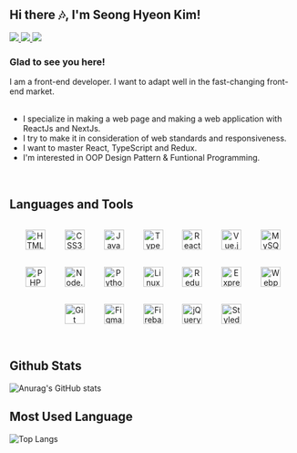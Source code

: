 ## Hi there 🎶, I'm Seong Hyeon Kim!

<a href="https://github.com/kim-0617" target="_blank">
  <img src="https://img.shields.io/badge/GibHub-181717?style=for-the-badge&logo=GitHub&logoColor=white">
</a>
<a href="https://kim0617.tistory.com/" target="_blank">
  <img src="https://img.shields.io/badge/Tistory-000000?style=for-the-badge&logo=Tistory&logoColor=white">
</a>
<a href="mailto:kimsh5993@gmail.com" target="_blank">
  <img src="https://img.shields.io/badge/Gmail-EA4335?style=for-the-badge&logo=Gmail&logoColor=white">
</a>


### Glad to see you here! 
I am a front-end developer. I want to adapt well in the fast-changing front-end market. <br><br>
- I specialize in making a web page and making a web application with ReactJs and NextJs. <br />
- I try to make it in consideration of web standards and responsiveness. <br />
- I want to master React, TypeScript and Redux. <br />
- I'm interested in OOP Design Pattern & Funtional Programming.

<br />

## Languages and Tools
<div align="center">
  <a href="https://en.wikipedia.org/wiki/HTML5" target="_blank"
    ><img
      style="margin: 15px"
      src="https://profilinator.rishav.dev/skills-assets/html5-original-wordmark.svg"
      alt="HTML5"
      height="35"
  /></a>
  <a href="https://www.w3schools.com/css/" target="_blank"
    ><img
      style="margin: 15px"
      src="https://profilinator.rishav.dev/skills-assets/css3-original-wordmark.svg"
      alt="CSS3"
      height="35"
  /></a>
  <a href="https://www.javascript.com/" target="_blank"
    ><img
      style="margin: 15px"
      src="https://profilinator.rishav.dev/skills-assets/javascript-original.svg"
      alt="JavaScript"
      height="35"
  /></a>
  <a href="https://www.typescriptlang.org/" target="_blank"
    ><img
      style="margin: 15px"
      src="https://profilinator.rishav.dev/skills-assets/typescript-original.svg"
      alt="TypeScript"
      height="35"
  /></a>
  <a href="https://reactjs.org/" target="_blank"
    ><img
      style="margin: 15px"
      src="https://profilinator.rishav.dev/skills-assets/react-original-wordmark.svg"
      alt="React"
      height="35"
  /></a>
  <a href="https://vuejs.org/" target="_blank"
    ><img
      style="margin: 15px"
      src="https://profilinator.rishav.dev/skills-assets/vuejs-original-wordmark.svg"
      alt="Vue.js"
      height="35"
  /></a>
  <a href="https://www.mysql.com/" target="_blank"
    ><img
      style="margin: 15px"
      src="https://profilinator.rishav.dev/skills-assets/mysql-original-wordmark.svg"
      alt="MySQL"
      height="35"
  /></a>
  <a href="https://www.php.net/" target="_blank"
    ><img
      style="margin: 15px"
      src="https://profilinator.rishav.dev/skills-assets/php-original.svg"
      alt="PHP"
      height="35"
  /></a>
  <a href="https://nodejs.org/" target="_blank"
    ><img
      style="margin: 15px"
      src="https://profilinator.rishav.dev/skills-assets/nodejs-original-wordmark.svg"
      alt="Node.js"
      height="35"
  /></a>
  <a href="https://www.python.org/" target="_blank"
    ><img
      style="margin: 15px"
      src="https://profilinator.rishav.dev/skills-assets/python-original.svg"
      alt="Python"
      height="35"
  /></a>
  <a href="https://www.linux.org/" target="_blank"
    ><img
      style="margin: 15px"
      src="https://profilinator.rishav.dev/skills-assets/linux-original.svg"
      alt="Linux"
      height="35"
  /></a>
  <a href="https://redux.js.org/" target="_blank"
    ><img
      style="margin: 15px"
      src="https://profilinator.rishav.dev/skills-assets/redux-original.svg"
      alt="Redux"
      height="35"
  /></a>
  <a href="https://expressjs.com/" target="_blank"
    ><img
      style="margin: 15px"
      src="https://profilinator.rishav.dev/skills-assets/express-original-wordmark.svg"
      alt="Express.js"
      height="35"
  /></a>
  <a href="https://webpack.js.org/" target="_blank"
    ><img
      style="margin: 15px"
      src="https://profilinator.rishav.dev/skills-assets/webpack-original.svg"
      alt="Webpack"
      height="35"
  /></a>
  <a href="https://github.com/" target="_blank"
    ><img
      style="margin: 15px"
      src="https://profilinator.rishav.dev/skills-assets/git-scm-icon.svg"
      alt="Git"
      height="35"
  /></a>
  <a href="https://www.figma.com/" target="_blank"
    ><img
      style="margin: 15px"
      src="https://profilinator.rishav.dev/skills-assets/figma-icon.svg"
      alt="Figma"
      height="35"
  /></a>
  <a href="https://firebase.google.com/" target="_blank"
    ><img
      style="margin: 15px"
      src="https://profilinator.rishav.dev/skills-assets/firebase.png"
      alt="Firebase"
      height="35"
  /></a>
  <a href="https://jquery.com/" target="_blank"
    ><img
      style="margin: 15px"
      src="https://profilinator.rishav.dev/skills-assets/jquery.png"
      alt="jQuery"
      height="35"
  /></a>
  <a href="https://styled-components.com/" target="_blank"
    ><img
      style="margin: 15px"
      src="https://profilinator.rishav.dev/skills-assets/styled-components.png"
      alt="Styled Components"
      height="35"
  /></a>
</div>

<br />

## Github Stats
![Anurag's GitHub stats](https://github-readme-stats.vercel.app/api?username=kim-0617&show_icons=true&theme=radical)

## Most Used Language
![Top Langs](https://github-readme-stats.vercel.app/api/top-langs/?username=kim-0617&langs_count=10&layout=compact&theme=dark)
